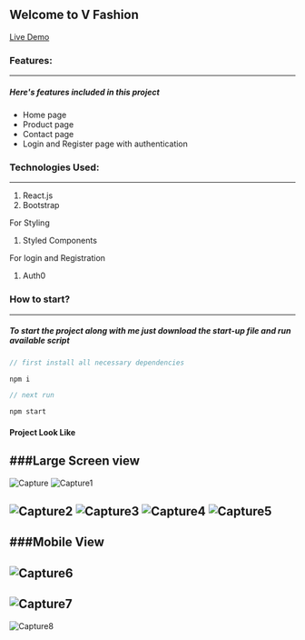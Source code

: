 ## Welcome to V Fashion

[Live Demo](https://startling-muffin-fb73be.netlify.app)
### Features:

---

##### Here's features included in this project
- Home page 
- Product page
- Contact page
- Login and Register page with authentication


### Technologies Used:

---

1. React.js
2. Bootstrap


For Styling 

1. Styled Components

For login and Registration

1. Auth0
### How to start?

---

##### To start the project along with me just download the start-up file and run available script

```javascript
// first install all necessary dependencies

npm i

// next run

npm start

```
#### Project Look Like 
###Large Screen view
---
![Capture](https://user-images.githubusercontent.com/61402189/223419558-a63463da-2382-4e59-9d64-632934d2b027.PNG)
![Capture1](https://user-images.githubusercontent.com/61402189/223419658-30601bb4-5ae5-4e52-8ac4-56148ea2cdbd.PNG)

![Capture2](https://user-images.githubusercontent.com/61402189/223419667-30c53b04-23af-4d10-9f62-9c415d6a803b.PNG)
![Capture3](https://user-images.githubusercontent.com/61402189/223419692-2e2916d0-4cde-486b-8ee4-6ccd72c0fdcd.PNG)
![Capture4](https://user-images.githubusercontent.com/61402189/223419706-7c821dec-83fc-4901-a51c-7d0be4b1ca8f.PNG)
![Capture5](https://user-images.githubusercontent.com/61402189/223419732-1d03cc6c-1575-42f1-96c5-3e09b7a6923f.PNG)
---
###Mobile View
---
![Capture6](https://user-images.githubusercontent.com/61402189/223419874-1582c425-59ad-4c65-ba84-042205c2f6b8.PNG)
---
![Capture7](https://user-images.githubusercontent.com/61402189/223419892-08fb21aa-26ff-4b34-a5ef-a3242f6dd4c5.PNG)
---
![Capture8](https://user-images.githubusercontent.com/61402189/223419905-5de3c79e-e557-40a1-9be7-a44dfcd0a144.PNG)

